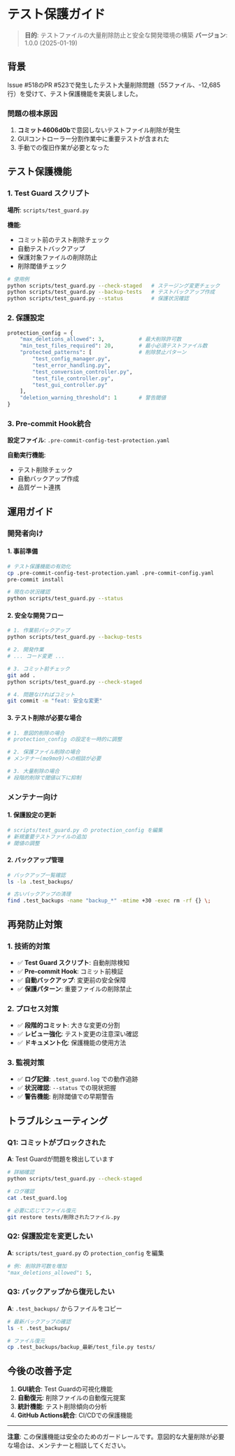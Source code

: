# テスト保護ガイド

> **目的**: テストファイルの大量削除防止と安全な開発環境の構築
> **バージョン**: 1.0.0 (2025-01-19)

## 背景

Issue #518のPR #523で発生したテスト大量削除問題（55ファイル、-12,685行）を受けて、テスト保護機能を実装しました。

### 問題の根本原因
1. **コミット4606d0b**で意図しないテストファイル削除が発生
2. GUIコントローラー分割作業中に重要テストが含まれた
3. 手動での復旧作業が必要となった

## テスト保護機能

### 1. Test Guard スクリプト

**場所**: `scripts/test_guard.py`

**機能**:
- コミット前のテスト削除チェック
- 自動テストバックアップ
- 保護対象ファイルの削除防止
- 削除閾値チェック

```bash
# 使用例
python scripts/test_guard.py --check-staged   # ステージング変更チェック
python scripts/test_guard.py --backup-tests   # テストバックアップ作成
python scripts/test_guard.py --status         # 保護状況確認
```

### 2. 保護設定

```python
protection_config = {
    "max_deletions_allowed": 3,           # 最大削除許可数
    "min_test_files_required": 20,        # 最小必須テストファイル数
    "protected_patterns": [               # 削除禁止パターン
        "test_config_manager.py",
        "test_error_handling.py",
        "test_conversion_controller.py",
        "test_file_controller.py",
        "test_gui_controller.py"
    ],
    "deletion_warning_threshold": 1       # 警告閾値
}
```

### 3. Pre-commit Hook統合

**設定ファイル**: `.pre-commit-config-test-protection.yaml`

**自動実行機能**:
- テスト削除チェック
- 自動バックアップ作成
- 品質ゲート連携

## 運用ガイド

### 開発者向け

#### 1. 事前準備
```bash
# テスト保護機能の有効化
cp .pre-commit-config-test-protection.yaml .pre-commit-config.yaml
pre-commit install

# 現在の状況確認
python scripts/test_guard.py --status
```

#### 2. 安全な開発フロー
```bash
# 1. 作業前バックアップ
python scripts/test_guard.py --backup-tests

# 2. 開発作業
# ... コード変更 ...

# 3. コミット前チェック
git add .
python scripts/test_guard.py --check-staged

# 4. 問題なければコミット
git commit -m "feat: 安全な変更"
```

#### 3. テスト削除が必要な場合
```bash
# 1. 意図的削除の場合
# protection_config の設定を一時的に調整

# 2. 保護ファイル削除の場合
# メンテナー(mo9mo9)への相談が必要

# 3. 大量削除の場合
# 段階的削除で閾値以下に抑制
```

### メンテナー向け

#### 1. 保護設定の更新
```python
# scripts/test_guard.py の protection_config を編集
# 新規重要テストファイルの追加
# 閾値の調整
```

#### 2. バックアップ管理
```bash
# バックアップ一覧確認
ls -la .test_backups/

# 古いバックアップの清理
find .test_backups -name "backup_*" -mtime +30 -exec rm -rf {} \;
```

## 再発防止対策

### 1. 技術的対策
- ✅ **Test Guard スクリプト**: 自動削除検知
- ✅ **Pre-commit Hook**: コミット前検証
- ✅ **自動バックアップ**: 変更前の安全保障
- ✅ **保護パターン**: 重要ファイルの削除禁止

### 2. プロセス対策
- ✅ **段階的コミット**: 大きな変更の分割
- ✅ **レビュー強化**: テスト変更の注意深い確認
- ✅ **ドキュメント化**: 保護機能の使用方法

### 3. 監視対策
- ✅ **ログ記録**: `.test_guard.log` での動作追跡
- ✅ **状況確認**: `--status` での現状把握
- ✅ **警告機能**: 削除閾値での早期警告

## トラブルシューティング

### Q1: コミットがブロックされた
**A**: Test Guardが問題を検出しています
```bash
# 詳細確認
python scripts/test_guard.py --check-staged

# ログ確認
cat .test_guard.log

# 必要に応じてファイル復元
git restore tests/削除されたファイル.py
```

### Q2: 保護設定を変更したい
**A**: `scripts/test_guard.py` の `protection_config` を編集
```python
# 例: 削除許可数を増加
"max_deletions_allowed": 5,
```

### Q3: バックアップから復元したい
**A**: `.test_backups/` からファイルをコピー
```bash
# 最新バックアップの確認
ls -t .test_backups/

# ファイル復元
cp .test_backups/backup_最新/test_file.py tests/
```

## 今後の改善予定

1. **GUI統合**: Test Guardの可視化機能
2. **自動復元**: 削除ファイルの自動復元提案
3. **統計機能**: テスト削除傾向の分析
4. **GitHub Actions統合**: CI/CDでの保護機能

---

**注意**: この保護機能は安全のためのガードレールです。意図的な大量削除が必要な場合は、メンテナーと相談してください。
